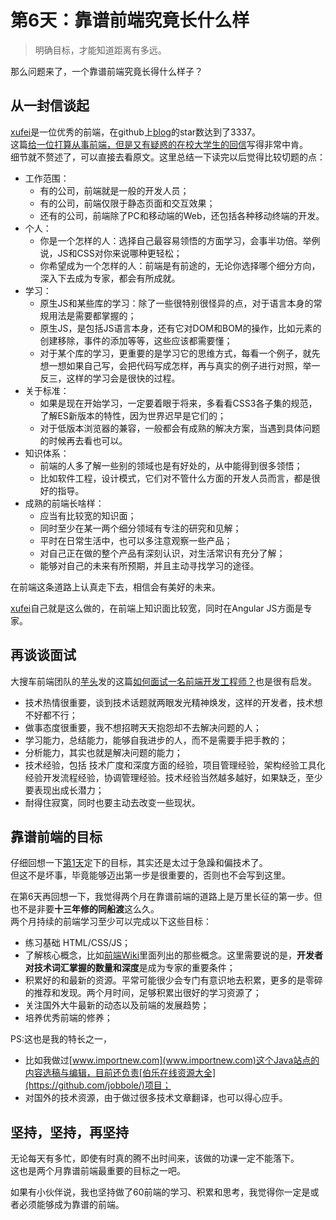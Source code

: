 # 第6天：靠谱前端究竟长什么样

> 明确目标，才能知道距离有多远。

那么问题来了，一个靠谱前端究竟长得什么样子？

## 从一封信谈起

[xufei](https://github.com/xufei)是一位优秀的前端，在github上[blog](https://github.com/xufei/blog)的star数达到了3337。  
这篇[给一位打算从事前端，但是又有疑惑的在校大学生的回信](https://github.com/xufei/blog/issues/4)写得非常中肯。  
细节就不赘述了，可以直接去看原文。这里总结一下读完以后觉得比较切题的点：

- 工作范围：
   - 有的公司，前端就是一般的开发人员；
   - 有的公司，前端仅限于静态页面和交互效果；
   - 还有的公司，前端除了PC和移动端的Web，还包括各种移动终端的开发。
- 个人：
   - 你是一个怎样的人：选择自己最容易领悟的方面学习，会事半功倍。举例说，JS和CSS对你来说哪种更轻松；
   - 你希望成为一个怎样的人：前端是有前途的，无论你选择哪个细分方向，深入下去成为专家，都会有所成就。
- 学习：
   - 原生JS和某些库的学习：除了一些很特别很怪异的点，对于语言本身的常规用法是需要都掌握的；
   - 原生JS，是包括JS语言本身，还有它对DOM和BOM的操作，比如元素的创建移除，事件的添加等等，这些应该都需要懂；
   - 对于某个库的学习，更重要的是学习它的思维方式，每看一个例子，就先想一想如果自己写，会把代码写成怎样，再与真实的例子进行对照，举一反三，这样的学习会是很快的过程。
- 关于标准：
   - 如果是现在开始学习，一定要着眼于将来，多看看CSS3各子集的规范，了解ES新版本的特性，因为世界迟早是它们的；
   - 对于低版本浏览器的兼容，一般都会有成熟的解决方案，当遇到具体问题的时候再去看也可以。
- 知识体系：
   - 前端的人多了解一些别的领域也是有好处的，从中能得到很多领悟；
   - 比如软件工程，设计模式，它们对不管什么方面的开发人员而言，都是很好的指导。
- 成熟的前端长啥样：
   - 应当有比较宽的知识面；
   - 同时至少在某一两个细分领域有专注的研究和见解；
   - 平时在日常生活中，也可以多注意观察一些产品；
   - 对自己正在做的整个产品有深刻认识，对生活常识有充分了解；
   - 能够对自己的未来有所预期，并且主动寻找学习的途径。

在前端这条道路上认真走下去，相信会有美好的未来。

[xufei](https://github.com/xufei)自己就是这么做的，在前端上知识面比较宽，同时在Angular JS方面是专家。

## 再谈谈面试
大搜车前端团队的[芋头](http://www.html-js.com/card/29)发的这篇[如何面试一名前端开发工程师？](http://www.html-js.com/article/Large-search-front-team-column%202961)也是很有启发。

- 技术热情很重要，谈到技术话题就两眼发光精神焕发，这样的开发者，技术想不好都不行；
- 做事态度很重要，我不想招聘天天抱怨却不去解决问题的人；
- 学习能力，总结能力，能够自我进步的人，而不是需要手把手教的；
- 分析能力，其实也就是解决问题的能力；
- 技术经验，包括 技术广度和深度方面的经验，项目管理经验，架构经验工具化经验开发流程经验，协调管理经验。技术经验当然越多越好，如果缺乏，至少要表现出成长潜力；
- 耐得住寂寞，同时也要主动去改变一些现状。

## 靠谱前端的目标
仔细回想一下[第1天](day1.md)定下的目标，其实还是太过于急躁和偏技术了。  
但这不是坏事，毕竟能够迈出第一步是很重要的，否则也不会写到这里。

在第6天再回想一下，我觉得两个月在靠谱前端的道路上是万里长征的第一步。但也不是非要**十三年修的同船渡**这么久。  
两个月持续的前端学习至少可以完成以下这些目标：

- 练习基础 HTML/CSS/JS；
- 了解核心概念，比如[前端Wiki](../wiki/index.md)里面列出的那些概念。这里需要说的是，**开发者对技术词汇掌握的数量和深度**是成为专家的重要条件；
- 积累好的和最新的资源。平常可能很少会专门有意识地去积累，更多的是零碎的推荐和发现。两个月时间，足够积累出很好的学习资源了；
- 关注国外大牛最新的动态以及前端的发展趋势；
- 培养优秀前端的修养；

PS:这也是我的特长之一，

- 比如我做过[www.importnew.com](www.importnew.com)这个Java站点的内容选稿与编辑，目前还负责[伯乐在线资源大全](https://github.com/jobbole/)项目；
- 对国外的技术资源，由于做过很多技术文章翻译，也可以得心应手。

## 坚持，坚持，再坚持
无论每天有多忙，即使有时真的腾不出时间来，该做的功课一定不能落下。  
这也是两个月靠谱前端最重要的目标之一吧。  

如果有小伙伴说，我也坚持做了60前端的学习、积累和思考，我觉得你一定是或者必须能够成为靠谱的前端。





